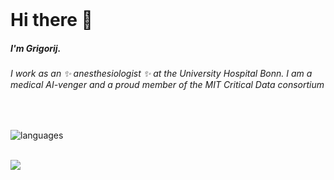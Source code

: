 <br>

# Hi there 👋

##### I'm Grigorij. 

###### I work as an ✨  anesthesiologist ✨ at the University Hospital Bonn. I am a medical AI-venger and a proud member of the MIT Critical Data consortium

<br/>

<!-- ![Grigorij's GitHub stats](https://github-readme-stats.vercel.app/api?username=grigorijschleifer&hide=contribs,prs&show_icons=true&theme=dracula) -->

![languages](https://github-readme-stats.vercel.app/api/top-langs/?username=grigorijschleifer&hide=scss&layout=compact&theme=tokyonight)


<br>
<div class="inline-block">
 <img src="https://www.codewars.com/users/GrigorijSchleifer/badges/large">
</div>
